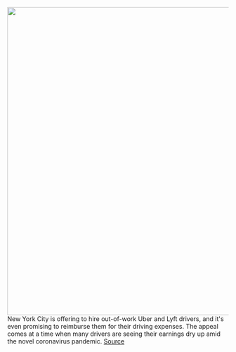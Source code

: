 <img src='https://cdn.vox-cdn.com/thumbor/rFzUibvMMQSCjt4vSExdEbQiJ3c=/0x0:3000x2000/1200x800/filters:focal(1260x760:1740x1240)/cdn.vox-cdn.com/uploads/chorus_image/image/66546281/1007905088.jpg.0.jpg' width='700px' /><br/>
New York City is offering to hire out-of-work Uber and Lyft drivers, and it's even promising to reimburse them for their driving expenses. The appeal comes at a time when many drivers are seeing their earnings dry up amid the novel coronavirus pandemic.
<a href='https://www.theverge.com/2020/3/24/21192258/nyc-tlc-uber-lyft-drivers-hire-work-delivery-pay'> Source <a/>